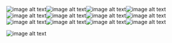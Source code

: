 ![image alt text](image_0.png)![image alt text](image_1.png)![image alt text](image_2.png)![image alt text](image_3.png)![image alt text](image_4.png)![image alt text](image_5.png)![image alt text](image_6.png)![image alt text](image_7.png)![image alt text](image_8.png)![image alt text](image_9.png)![image alt text](image_10.png)![image alt text](image_11.png)

![image alt text](image_12.png)

